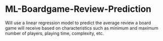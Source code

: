 # ML-Boardgame-Review-Prediction
Will use a linear regression model to predict the average review a board game will receive based on characteristics such as minimum and maximum number of players, playing time, complexity, etc.
